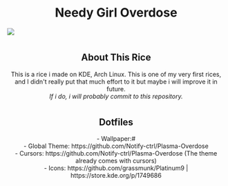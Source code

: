 <h1 align="center">Needy Girl Overdose</h1>

![](https://cdn.discordapp.com/attachments/635625917623828520/1041786556941348955/unknown.png)

#

<h2 align="center">About This Rice</h3>

<p align="center">
This is a rice i made on KDE, Arch Linux. This is one of my very first rices, and I didn't really put that much effort to it but maybe i will improve it in future. <br>
<i>If i do, i will probably commit to this repository.</i>
</p>

#

<h2 align="center">Dotfiles</h3>
<div align="center">
- Wallpaper:# 
<br>
- Global Theme: https://github.com/Notify-ctrl/Plasma-Overdose
<br>
- Cursors: https://github.com/Notify-ctrl/Plasma-Overdose (The theme already comes with cursors)
<br>
- Icons: https://github.com/grassmunk/Platinum9 | https://store.kde.org/p/1749686
</div>
